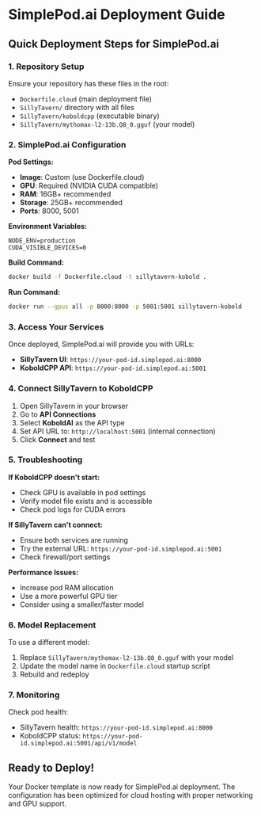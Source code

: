 # SimplePod.ai Deployment Guide

## Quick Deployment Steps for SimplePod.ai

### 1. Repository Setup
Ensure your repository has these files in the root:
- `Dockerfile.cloud` (main deployment file)
- `SillyTavern/` directory with all files
- `SillyTavern/koboldcpp` (executable binary)
- `SillyTavern/mythomax-l2-13b.Q8_0.gguf` (your model)

### 2. SimplePod.ai Configuration

**Pod Settings:**
- **Image**: Custom (use Dockerfile.cloud)
- **GPU**: Required (NVIDIA CUDA compatible)
- **RAM**: 16GB+ recommended
- **Storage**: 25GB+ recommended
- **Ports**: 8000, 5001

**Environment Variables:**
```
NODE_ENV=production
CUDA_VISIBLE_DEVICES=0
```

**Build Command:**
```bash
docker build -f Dockerfile.cloud -t sillytavern-kobold .
```

**Run Command:**
```bash
docker run --gpus all -p 8000:8000 -p 5001:5001 sillytavern-kobold
```

### 3. Access Your Services

Once deployed, SimplePod.ai will provide you with URLs:
- **SillyTavern UI**: `https://your-pod-id.simplepod.ai:8000`
- **KoboldCPP API**: `https://your-pod-id.simplepod.ai:5001`

### 4. Connect SillyTavern to KoboldCPP

1. Open SillyTavern in your browser
2. Go to **API Connections** 
3. Select **KoboldAI** as the API type
4. Set API URL to: `http://localhost:5001` (internal connection)
5. Click **Connect** and test

### 5. Troubleshooting

**If KoboldCPP doesn't start:**
- Check GPU is available in pod settings
- Verify model file exists and is accessible
- Check pod logs for CUDA errors

**If SillyTavern can't connect:**
- Ensure both services are running
- Try the external URL: `https://your-pod-id.simplepod.ai:5001`
- Check firewall/port settings

**Performance Issues:**
- Increase pod RAM allocation
- Use a more powerful GPU tier
- Consider using a smaller/faster model

### 6. Model Replacement

To use a different model:
1. Replace `SillyTavern/mythomax-l2-13b.Q8_0.gguf` with your model
2. Update the model name in `Dockerfile.cloud` startup script
3. Rebuild and redeploy

### 7. Monitoring

Check pod health:
- SillyTavern health: `https://your-pod-id.simplepod.ai:8000`
- KoboldCPP status: `https://your-pod-id.simplepod.ai:5001/api/v1/model`

## Ready to Deploy!

Your Docker template is now ready for SimplePod.ai deployment. The configuration has been optimized for cloud hosting with proper networking and GPU support.
